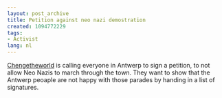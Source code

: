 ```yaml
---
layout: post_archive
title: Petition against neo nazi demostration
created: 1094772229
tags:
- Activist
lang: nl
---
```

[Chengetheworld](http://www.chengetheworld.org/nl/index.php?op=page&pid=275) is calling everyone in Antwerp to sign a petition, to not allow Neo Nazis to march through the town. They want to show that the Antwerp peoaple are not happy with those parades by handing in a list of signatures. 
